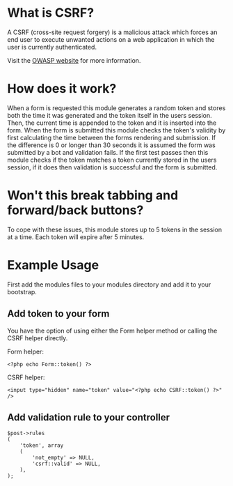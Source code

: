 # What is CSRF?

A CSRF (cross-site request forgery) is a malicious attack which forces an end user to execute unwanted actions on a web application in which the user is currently authenticated.

Visit the [OWASP website](http://www.owasp.org/index.php/Cross-Site_Request_Forgery_%28CSRF%29) for more information.

# How does it work?

When a form is requested this module generates a random token and stores both the time it was generated and the token itself in the users session. Then, the current time is appended to the token and it is inserted into the form. When the form is submitted this module checks the token's validity by first calculating the time between the forms rendering and submission. If the difference is 0 or longer than 30 seconds it is assumed the form was submitted by a bot and validation fails. If the first test passes then this module checks if the token matches a token currently stored in the users session, if it does then validation is successful and the form is submitted.

# Won't this break tabbing and forward/back buttons?

To cope with these issues, this module stores up to 5 tokens in the session at a time. Each token will expire after 5 minutes.

# Example Usage

First add the modules files to your modules directory and add it to your bootstrap.

## Add token to your form

You have the option of using either the Form helper method or calling the CSRF helper directly.

Form helper:

	<?php echo Form::token() ?>

CSRF helper:

	<input type="hidden" name="token" value="<?php echo CSRF::token() ?>" />

## Add validation rule to your controller

	$post->rules
	(
		'token', array
		(
			'not_empty' => NULL,
			'csrf::valid' => NULL,
		),
	);